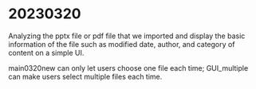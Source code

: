 # 20230320
Analyzing the pptx file or pdf file that we imported and display the basic information of the file such as modified date, author, and category of content on a simple UI.   



main0320new can only let users choose one file each time; GUI_multiple can make users select multiple files each time.
